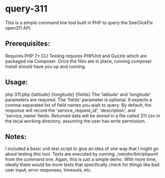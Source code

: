 # query-311

This is a simple command line tool built in PHP to query the SeeClickFix open311 API.

## Prerequisites:
Requires PHP 7+ CLI
Testing requires PHPUnit and Guzzle which are packaged via Composer.
Once the files are in place, running composer install should have you up and running.

## Usage:
php 311.php {latitude} {longitude} {fields}
The 'latitude' and 'longitude' parameters are required. The 'fields' parameter is optional. It expects 
a comma-separated list of field names you wish to query.  By default, the response will record
the 'service_request_id', 'description', and 'service_name' fields.  Returned data will be stored in a file
called 311.csv in the local working directory, assuming the user has write permission.

## Notes:
I included a basic unit test script to give an idea of one way that I might go about testing this tool.
Tests are executed by running ./vendor/bin/phpunit from the command line.  Again, this is just a simple demo.
With more time, ideally there would be more tests that specifically check for things like bad user input, 
error responses, timeouts, etc.